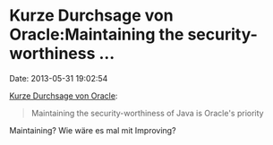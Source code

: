 Kurze Durchsage von Oracle:Maintaining the security-worthiness \...
===================================================================

Date: 2013-05-31 19:02:54

[Kurze Durchsage von
Oracle](https://blogs.oracle.com/security/entry/maintaining_the_security_worthiness_of):

> Maintaining the security-worthiness of Java is Oracle's priority

Maintaining? Wie wäre es mal mit Improving?
